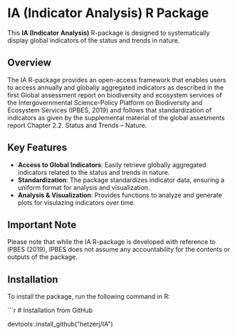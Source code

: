 # IA (Indicator Analysis) R Package

This **IA (Indicator Analysis)** R-package is designed to systematically display global indicators of the status and trends in nature.

## Overview

The IA R-package provides an open-access framework that enables users to access annually and globally aggregated indicators as described in the first Global assessment report on biodiversity and ecosystem services of the Intergovernmental Science-Policy Platform on Biodiversity and Ecosystem Services (IPBES, 2019) and follows that standardization of indicators as given by the supplemental material of the global assesments report Chapter 2.2. Status and Trends – Nature.

## Key Features

-   **Access to Global Indicators**: Easily retrieve globally aggregated indicators related to the status and trends in nature.
-   **Standardization**: The package standardizes indicator data, ensuring a uniform format for analysis and visualization.
-   **Analysis & Visualization**: Provides functions to analyze and generate plots for visulazing indicators over time.

## Important Note

Please note that while the IA R-package is developed with reference to IPBES (2019), IPBES does not assume any accountability for the contents or outputs of the package.

## Installation

To install the package, run the following command in R:

\`\`\`r \# Installation from GitHub

devtools::install_github("hetzerj/IA")
